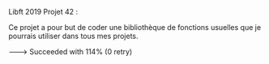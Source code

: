 Libft 2019
Projet 42 :

Ce projet a pour but de coder une bibliothèque de fonctions usuelles que je pourrais utiliser dans tous mes projets.

---> Succeeded with 114% (0 retry)
